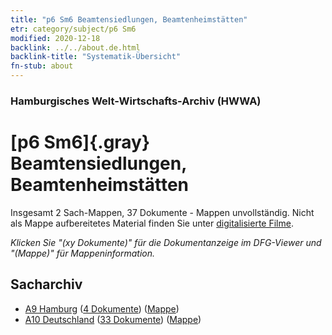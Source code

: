 ```yaml
---
title: "p6 Sm6 Beamtensiedlungen, Beamtenheimstätten"
etr: category/subject/p6 Sm6
modified: 2020-12-18
backlink: ../../about.de.html
backlink-title: "Systematik-Übersicht"
fn-stub: about
---
```


### Hamburgisches Welt-Wirtschafts-Archiv (HWWA)
# [p6 Sm6]{.gray}&#8201; Beamtensiedlungen, Beamtenheimstätten&#160; 




Insgesamt 2 Sach-Mappen, 37 Dokumente - Mappen unvollständig.
Nicht als Mappe aufbereitetes Material finden Sie unter [digitalisierte Filme](/film/h1_sh).

_Klicken Sie "(xy Dokumente)" für die Dokumentanzeige im DFG-Viewer und "(Mappe)" für Mappeninformation._

## Sacharchiv



- [A9 Hamburg](../../../geo/about.de.html#A9) (<a href="https://dfg-viewer.de/show/?tx_dlf[id]=https://pm20.zbw.eu/mets/sh/1409xx/140905/1459xx/145938/public.mets.de.xml" target="_blank">4 Dokumente</a>) ([Mappe](http://purl.org/pressemappe20/folder/sh/140905,145938))
- [A10 Deutschland](../../../geo/about.de.html#A10) (<a href="https://dfg-viewer.de/show/?tx_dlf[id]=https://pm20.zbw.eu/mets/sh/1261xx/126128/1459xx/145938/public.mets.de.xml" target="_blank">33 Dokumente</a>) ([Mappe](http://purl.org/pressemappe20/folder/sh/126128,145938))


